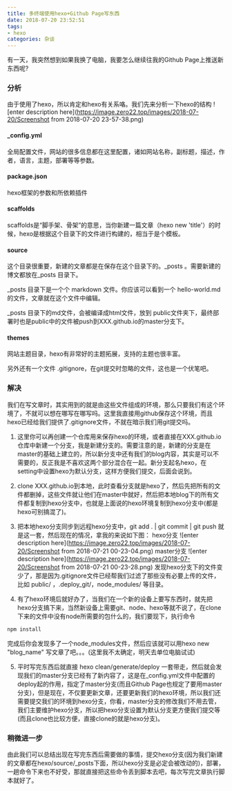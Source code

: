 ```yaml
---
title: 多终端使用hexo+Github Page写东西
date: 2018-07-20 23:52:51
tags:
- hexo
categories: 杂谈
---
```


有一天，我突然想到如果我换了电脑，我要怎么继续往我的Github Page上推送新东西呢?

<!-- more -->

### 分析
由于使用了hexo，所以肯定和hexo有关系咯。我们先来分析一下hexo的结构
![enter description here](https://image.zero22.top/images/2018-07-20/Screenshot from 2018-07-20 23-57-38.png)

#### _config.yml

全局配置文件，网站的很多信息都在这里配置，诸如网站名称，副标题，描述，作者，语言，主题，部署等等参数。

#### package.json
hexo框架的参数和所依赖插件

#### scaffolds
scaffolds是“脚手架、骨架”的意思，当你新建一篇文章（hexo new 'title'）的时候，hexo是根据这个目录下的文件进行构建的，相当于是个模板。

#### source
这个目录很重要，新建的文章都是在保存在这个目录下的。_posts 。需要新建的博文都放在_posts 目录下。

_posts 目录下是一个个 markdown 文件。你应该可以看到一个 hello-world.md 的文件，文章就在这个文件中编辑。

_posts 目录下的md文件，会被编译成html文件，放到 public文件夹下，最终部署时也是public中的文件被push到XXX.github.io的master分支下。

#### themes
网站主题目录，hexo有非常好的主题拓展，支持的主题也很丰富。

另外还有一个文件 .gitignore，在git提交时忽略的文件，这也是一个伏笔吧。

### 解决
我们在写文章时，其实用到的就是由这些文件组成的环境，那么只要我们有这个环境了，不就可以想在哪写在哪写吗。这里我直接用github保存这个环境，而且hexo已经给我们提供了.gitignore文件，不就在暗示我们用git提交吗。

 1. 这里你可以再创建一个仓库用来保存hexo的环境，或者直接在XXX.github.io仓库中新建一个分支，我是新建分支的。需要注意的是，新建的分支是在master的基础上建立的，所以新分支中还有我们的blog内容，其实是可以不需要的，反正我是不喜欢这两个部分混合在一起。新分支起名hexo，在setting中设置hexo为默认分支，这样方便我们提交，后面会说到。
 2. clone XXX.github.io到本地，此时查看分支就是hexo了，然后先把所有的文件都删掉，这些文件就让他们在master中就好，然后把本地blog下的所有文件都复制到hexo分支中，也就是上面说的hexo环境复制到hexo分支中(都是hexo可别搞混了)。
 3. 把本地hexo分支同步到远程hexo分支中，git add .  |   git commit   | git push 就是这一套，然后现在的情况，拿我的来说如下图：
 hexo分支
 ![enter description here](https://image.zero22.top/images/2018-07-20/Screenshot from 2018-07-21 00-23-04.png)
 master分支
 ![enter description here](https://image.zero22.top/images/2018-07-20/Screenshot from 2018-07-21 00-23-28.png)
 发现hexo分支下的文件变少了，那是因为.gitignore文件已经帮我们过滤了那些没有必要上传的文件，比如 public/ ，.deploy_git/，node_modules/ 等目录。
 
 4. 有了hexo环境后就好办了，当我们在一个新的设备上要写东西时，就先把hexo分支搞下来，当然新设备上需要git、node、hexo等就不说了，在clone下来的文件中没有node所需要的包什么的，我们要现下，执行命令
``` bash
npm install 
```
 完成后你会发现多了一个node_modules文件，然后应该就可以用hexo new "blog_name" 写文章了吧。。。(这里我不太确定，明天去单位电脑试试)
 
 5. 平时写完东西后就直接 hexo clean/generate/deploy 一套带走，然后就会发现我们的master分支已经有了新内容了，这是在_config.yml文件中配置的deploy起的作用，指定了master分支(而且Github Page也规定了要用master分支)，但是现在，不仅要更新文章，还要更新我们的hexo环境，所以我们还需要提交我们的环境到hexo分支，你看，master分支的修改我们不用去管，我们主要维护hexo分支，所以把hexo分支设置为默认分支更方便我们提交等(而且clone也比较方便，直接clone的就是hexo分支)。

### 稍微进一步
由此我们可以总结出现在写完东西后需要做的事情，提交hexo分支(因为我们新建的文章都在hexo/source/_posts下面，所以hexo分支是必定会被改动的)，部署，一趟命令下来也不好受，那就直接把这些命令丢到脚本去吧，每次写完文章执行脚本就好了。

